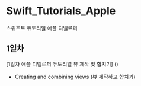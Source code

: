 # Swift_Tutorials_Apple
스위프트 듀토리얼 애플 디벨로퍼

## 1일차
[1일차 애플 디벨로퍼 듀토리얼 뷰 제작 및 합치기] ()
- Creating and combining views (뷰 제작하고 합치기)

